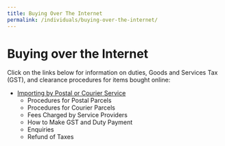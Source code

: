 ```yaml
---
title: Buying Over The Internet
permalink: /individuals/buying-over-the-internet/
---
```

# Buying over the Internet

Click on the links below for information on duties, Goods and Services Tax (GST), and clearance procedures for items bought online:

-   [Importing by Postal or Courier Service](https://singapore-customs-staging.netlify.com/businesses/importing-goods/import-procedures/importing-by-post-or-courier-service)
    -   Procedures for Postal Parcels
    -   Procedures for Courier Parcels
    -   Fees Charged by Service Providers
    -   How to Make GST and Duty Payment
    -   Enquiries
    -   Refund of Taxes
  
